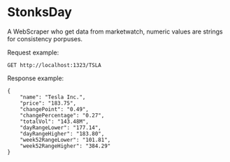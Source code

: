 # StonksDay 
A WebScraper who get data from marketwatch, numeric values are strings for consistency porpuses.

Request example:

    GET http://localhost:1323/TSLA

Response example:

    {
        "name": "Tesla Inc.",
        "price": "183.75",
        "changePoint": "0.49",
        "changePercentage": "0.27",
        "totalVol": "143.48M",
        "dayRangeLower": "177.14",
        "dayRangeHigher": "183.80",
        "week52RangeLower": "101.81",
        "week52RangeHigher": "384.29"
    }

